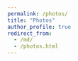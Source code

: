 ```yaml
---
permalink: /photos/
title: "Photos"
author_profile: true
redirect_from: 
  - /md/
  - /photos.html
---
```


